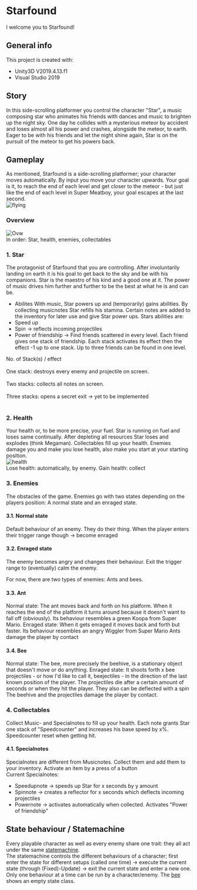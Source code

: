 # Starfound

I welcome you to Starfound!

## General info
This project is created with:
- Unity3D V2019.4.13.f1
- Visual Studio 2019

## Story
In this side-scrolling platformer you control the character "Star", a music composing star who animates his friends with dances and music to brighten up the night sky.
One day he collides with a mysterious meteor by accident and loses almost all his power and crashes, alongside the meteor, to earth.
Eager to be with his friends and let the night shine again, Star is on the pursuit of the meteor to get his powers back.

## Gameplay
As mentioned, Starfound is a side-scrolling platformer; your character moves automatically. By input you move your character upwards. Your goal is it, to reach the end of each level and get closer to the meteor - but just like the end of each level in Super Meatboy, your goal escapes at the last second. <br />
![flying](https://user-images.githubusercontent.com/61525019/141357206-4cb90eee-afd2-47c6-84fa-7645a2eabd0b.gif)

### Overview
![Ovw](https://user-images.githubusercontent.com/61525019/141356596-c02441ca-1ca2-4704-9ebc-47b5af655d7f.PNG) <br />
In order: Star, health, enemies, collectables

### 1. Star
The protagonist of Starfound that you are controlling. After involuntarily landing on earth it is his goal to get back to the sky and be with his companions.
Star is the maestro of his kind and a good one at it. The power of music drives him further and further to be the best at what he is and can be.

- Abilites 
With music, Star powers up and (temporarily) gains abilities. By collecting musicnotes Star refills his stamina. Certain notes are added to the inventory for later use and give Star power ups.
Stars abilities are:
- Speed up
- Spin -> reflects incoming projectiles
- Power of friendship -> Find friends scattered in every level. Each friend gives one stack of friendship. Each stack activates its effect then the effect -1 up to one stack. Up to three friends can be found in one level.

No. of Stack(s) / effect <br></br>
One stack: destroys every enemy and projectile on screen. <br></br>
Two stacks: collects all notes on screen. <br></br>
Three stacks: opens a secret exit -> yet to be implemented <br></br>

### 2. Health
Your health or, to be more precise, your fuel. Star is running on fuel and loses same continually. After depleting all resources Star loses and explodes (think Megaman).
Collectables fill up your health. Enemies damage you and make you lose health, also make you start at your starting position. <br />
![health](https://user-images.githubusercontent.com/61525019/141357213-0c413ca8-855a-4437-97db-06da75ae10d5.gif) <br />
Lose health: automatically, by enemy. Gain health: collect

### 3. Enemies
The obstacles of the game. Enemies go with two states depending on the players position: A normal state and an enraged state.

#### 3.1. Normal state
Default behaviour of an enemy. They do their thing. When the player enters their trigger range though -> become enraged

#### 3.2. Enraged state
The enemy becomes angry and changes their behaviour. Exit the trigger range to (eventually) calm the enemy.

For now, there are two types of enemies: Ants and bees.

#### 3.3. Ant
Normal state: The ant moves back and forth on his platform. When it reaches the end of the platform it turns around because it doesn't want to fall off (obviously). Its behaviour resembles a green Koopa from Super Mario.
Enraged state: When it gets enraged it moves back and forth but faster. Its behaviour resembles an angry Wiggler from Super Mario
Ants damage the player by contact

#### 3.4. Bee
Normal state: The bee, more precisely the beehive, is a stationary object that doesn't move or do anything.
Enraged state: It shoots forth x bee projectiles - or how I'd like to call it, beejectiles - in the direction of the last known position of the player.
The projectiles die after a certain amount of seconds or when they hit the player. They also can be deflected with a spin
The beehive and the projectiles damage the player by contact.

### 4. Collectables
Collect Music- and Specialnotes to fill up your health. Each note grants Star one stack of "Speedcounter" and increases his base speed by x%. Speedcounter reset when getting hit.

#### 4.1. Specialnotes
Specialnotes are different from Musicnotes. Collect them and add them to your inventory. Activate an item by a press of a button <br />
Current Specialnotes:
- Speedupnote -> speeds up Star for x seconds by y amount
- Spinnote -> creates a reflector for x seconds which deflects incoming projectiles
- Powernote -> activates automatically when collected. Activates "Power of friendship"

## State behaviour / Statemachine
Every playable character as well as every enemy share one trait: they all act under the same [statemachine](https://github.com/Cernenc/Starfound/blob/main/Assets/Script/Statemachine/Statemachine.cs).<br />
The statemachine controls the different behaviours of a character; first enter the state for different setups (called one time) -> execute the current state (through (Fixed)-Update) -> exit the current state and enter a new one. <br />
Only one behaviour at a time can be run by a character/enemy. The [bee](https://github.com/Cernenc/Starfound/blob/main/Assets/Script/Enemies/Bees/States/BeeDefaultState.cs) shows an empty state class.

